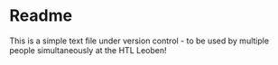 # Readme

This is a simple text file under version control - to be used by multiple people simultaneously at the HTL Leoben!
